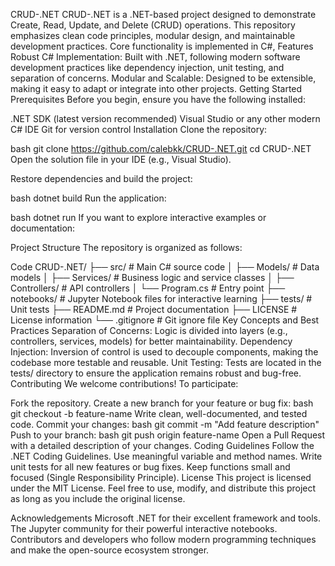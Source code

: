 CRUD-.NET
CRUD-.NET is a .NET-based project designed to demonstrate Create, Read, Update, and Delete (CRUD) operations. This repository emphasizes clean code principles, modular design, and maintainable development practices. Core functionality is implemented in C#, 
Features
Robust C# Implementation: Built with .NET, following modern software development practices like dependency injection, unit testing, and separation of concerns.
Modular and Scalable: Designed to be extensible, making it easy to adapt or integrate into other projects.
Getting Started
Prerequisites
Before you begin, ensure you have the following installed:

.NET SDK (latest version recommended)
Visual Studio or any other modern C# IDE
Git for version control
Installation
Clone the repository:

bash
git clone https://github.com/calebkk/CRUD-.NET.git
cd CRUD-.NET
Open the solution file in your IDE (e.g., Visual Studio).

Restore dependencies and build the project:

bash
dotnet build
Run the application:

bash
dotnet run
If you want to explore interactive examples or documentation:



Project Structure
The repository is organized as follows:

Code
CRUD-.NET/
├── src/               # Main C# source code
│   ├── Models/        # Data models
│   ├── Services/      # Business logic and service classes
│   ├── Controllers/   # API controllers
│   └── Program.cs     # Entry point
├── notebooks/         # Jupyter Notebook files for interactive learning
├── tests/             # Unit tests
├── README.md          # Project documentation
├── LICENSE            # License information
└── .gitignore         # Git ignore file
Key Concepts and Best Practices
Separation of Concerns: Logic is divided into layers (e.g., controllers, services, models) for better maintainability.
Dependency Injection: Inversion of control is used to decouple components, making the codebase more testable and reusable.
Unit Testing: Tests are located in the tests/ directory to ensure the application remains robust and bug-free.
Contributing
We welcome contributions! To participate:

Fork the repository.
Create a new branch for your feature or bug fix:
bash
git checkout -b feature-name
Write clean, well-documented, and tested code.
Commit your changes:
bash
git commit -m "Add feature description"
Push to your branch:
bash
git push origin feature-name
Open a Pull Request with a detailed description of your changes.
Coding Guidelines
Follow the .NET Coding Guidelines.
Use meaningful variable and method names.
Write unit tests for all new features or bug fixes.
Keep functions small and focused (Single Responsibility Principle).
License
This project is licensed under the MIT License. Feel free to use, modify, and distribute this project as long as you include the original license.

Acknowledgements
Microsoft .NET for their excellent framework and tools.
The Jupyter community for their powerful interactive notebooks.
Contributors and developers who follow modern programming techniques and make the open-source ecosystem stronger.
